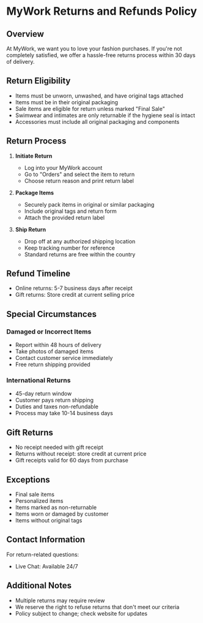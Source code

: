# MyWork Returns and Refunds Policy

## Overview
At MyWork, we want you to love your fashion purchases. If you're not completely satisfied, we offer a hassle-free returns process within 30 days of delivery.

## Return Eligibility
- Items must be unworn, unwashed, and have original tags attached
- Items must be in their original packaging
- Sale items are eligible for return unless marked "Final Sale"
- Swimwear and intimates are only returnable if the hygiene seal is intact
- Accessories must include all original packaging and components

## Return Process
1. **Initiate Return**
   - Log into your MyWork account
   - Go to "Orders" and select the item to return
   - Choose return reason and print return label

2. **Package Items**
   - Securely pack items in original or similar packaging
   - Include original tags and return form
   - Attach the provided return label

3. **Ship Return**
   - Drop off at any authorized shipping location
   - Keep tracking number for reference
   - Standard returns are free within the country

## Refund Timeline
- Online returns: 5-7 business days after receipt
- Gift returns: Store credit at current selling price

## Special Circumstances
### Damaged or Incorrect Items
- Report within 48 hours of delivery
- Take photos of damaged items
- Contact customer service immediately
- Free return shipping provided

### International Returns
- 45-day return window
- Customer pays return shipping
- Duties and taxes non-refundable
- Process may take 10-14 business days

## Gift Returns
- No receipt needed with gift receipt
- Returns without receipt: store credit at current price
- Gift receipts valid for 60 days from purchase

## Exceptions
- Final sale items
- Personalized items
- Items marked as non-returnable
- Items worn or damaged by customer
- Items without original tags

## Contact Information
For return-related questions:
- Live Chat: Available 24/7

## Additional Notes
- Multiple returns may require review
- We reserve the right to refuse returns that don't meet our criteria
- Policy subject to change; check website for updates 